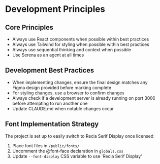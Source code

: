 # Development Principles

## Core Principles
- Always use React components when possible within best practices
- Always use Tailwind for styling when possible within best practices
- Always use sequential thinking and context when possible
- Use Serena as an agent at all times

## Development Best Practices
- When implementing changes, ensure the final design matches any Figma design provided before marking complete
- For styling changes, use a browser to confirm changes
- Always check if a development server is already running on port 3000 before attempting to run another one
- Update CLAUDE.md when notable changes occur

## Font Implementation Strategy
The project is set up to easily switch to Recia Serif Display once licensed:
1. Place font files in `/public/fonts/`
2. Uncomment the @font-face declaration in `globals.css`
3. Update `--font-display` CSS variable to use 'Recia Serif Display'
